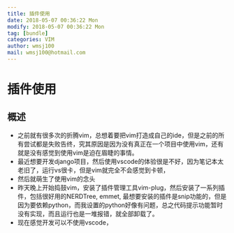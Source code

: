 ```yaml
---
title: 插件使用
date: 2018-05-07 00:36:22 Mon
modify: 2018-05-07 00:36:22 Mon
tag: [bundle]
categories: VIM
author: wmsj100
mail: wmsj100@hotmail.com
---
```


# 插件使用

## 概述
- 之前就有很多次的折腾vim，总想着要把vim打造成自己的ide，但是之前的所有尝试都是失败告终，究其原因是因为没有真正在一个项目中使用vim，还有就是没有感觉到使用vim是迫在眉睫的事情。
- 最近想要开发django项目，然后使用vscode的体验很是不好，因为笔记本太老旧了，运行vs很卡，但是vim就完全不会感觉到卡顿，
- 然后就萌生了使用vim的念头
- 昨天晚上开始捣鼓vim，安装了插件管理工具vim-plug，然后安装了一系列插件，包括很好用的NERDTree, emmet, 最想要安装的插件是snip功能的，但是因为要依赖python，而我设置的python好像有问题，总之代码提示功能暂时没有实现，而且运行也是一堆报错，就全部卸载了。
- 现在感觉开发可以不使用vscode，
